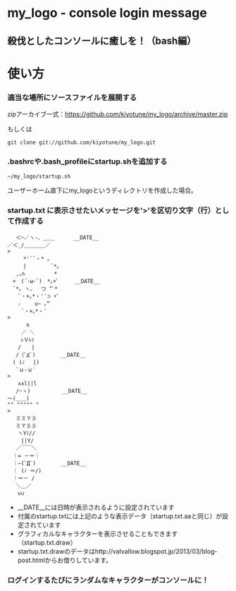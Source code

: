 my_logo - console login message
=======
殺伐としたコンソールに癒しを！（bash編）
------------


# 使い方

### 適当な場所にソースファイルを展開する

zipアーカイブ一式：https://github.com/kiyotune/my_logo/archive/master.zip

もしくは

```
git clone git://github.com/kiyotune/my_logo.git
```

### .bashrcや.bash_profileにstartup.shを追加する

```
~/my_logo/startup.sh
```

ユーザーホーム直下にmy_logoというディレクトリを作成した場合。

### startup.txt に表示させたいメッセージを'>'を区切り文字（行）として作成する

    
    　 ＜⌒／ヽ-、_＿_      __DATE__
    ／＜_/＿＿＿＿／
    >
    　　　*'``・* 。
    　　　|　　　　 `*。
    　 ,｡∩　　　　 　* 　　
    　+　(´･ω･`)　*｡+ﾟ     __DATE__
    　`*｡ ヽ、　 つ *ﾟ*
    　　`・+｡*・' ﾟ⊃ +ﾟ
    　　☆　　 ∪~ ｡*ﾟ
    　　 `・+｡*・ ﾟ
    >
    　　　 n
    　　 ／ ＼
    　　 ﾚＶﾚｲ
    　　/　　|
    　 / (ﾟдﾟ)        __DATE__
    　( (ﾉ 　|)
    　 `ｕ-ｕ′
    >
    　　∧∧l||l
    　 /⌒ヽ)          __DATE__
    ～(＿＿)
    "" """"" "
    >
    　 ミミＹ彡
    　 ミＹ彡彡
    　　ヽYｿ//
    　　 ||Y/
    　 ／￣￣＼
    　｜= －＝｜
    　｜―(ﾟДﾟ)        __DATE__
    　｜ (ﾉ ＝/)
    　｜＝－ /
    　 ＼＿／
    　　∪∪
   

* __DATE__には日時が表示されるように設定されています
* 付属のstartup.txtには上記のような表示データ（startup.txt.aaと同じ）が設定されています
* グラフィカルなキャラクターを表示させることもできます（startup.txt.draw）
* startup.txt.drawのデータはhttp://valvallow.blogspot.jp/2013/03/blog-post.htmlからお借りしています。

### ログインするたびにランダムなキャラクターがコンソールに！
